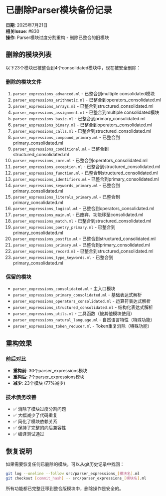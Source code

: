 # 已删除Parser模块备份记录

**日期**: 2025年7月21日  
**相关Issue**: #830  
**操作**: Parser模块过度分割重构 - 删除已整合的旧模块

## 删除的模块列表

以下23个模块已被整合到4个consolidated模块中，现在被安全删除：

### 删除的模块文件
1. `parser_expressions_advanced.ml` - 已整合到multiple consolidated模块
2. `parser_expressions_arithmetic.ml` - 已整合到operators_consolidated.ml
3. `parser_expressions_arrays.ml` - 已整合到structured_consolidated.ml
4. `parser_expressions_assignment.ml` - 已整合到multiple consolidated模块
5. `parser_expressions_basic.ml` - 已整合到primary_consolidated.ml
6. `parser_expressions_binary.ml` - 已整合到operators_consolidated.ml
7. `parser_expressions_calls.ml` - 已整合到structured_consolidated.ml
8. `parser_expressions_compound_primary.ml` - 已整合到primary_consolidated.ml
9. `parser_expressions_conditional.ml` - 已整合到structured_consolidated.ml
10. `parser_expressions_core.ml` - 已整合到operators_consolidated.ml
11. `parser_expressions_exception.ml` - 已整合到structured_consolidated.ml
12. `parser_expressions_function.ml` - 已整合到structured_consolidated.ml
13. `parser_expressions_identifiers.ml` - 已整合到primary_consolidated.ml
14. `parser_expressions_keywords_primary.ml` - 已整合到primary_consolidated.ml
15. `parser_expressions_literals_primary.ml` - 已整合到primary_consolidated.ml
16. `parser_expressions_logical.ml` - 已整合到operators_consolidated.ml
17. `parser_expressions_main.ml` - 已废弃，功能移至consolidated.ml
18. `parser_expressions_match.ml` - 已整合到structured_consolidated.ml
19. `parser_expressions_poetry_primary.ml` - 已整合到primary_consolidated.ml
20. `parser_expressions_postfix.ml` - 已整合到structured_consolidated.ml
21. `parser_expressions_primary.ml` - 已整合到primary_consolidated.ml
22. `parser_expressions_record.ml` - 已整合到structured_consolidated.ml
23. `parser_expressions_type_keywords.ml` - 已整合到primary_consolidated.ml

### 保留的模块
- `parser_expressions_consolidated.ml` - 主入口模块
- `parser_expressions_primary_consolidated.ml` - 基础表达式解析
- `parser_expressions_operators_consolidated.ml` - 运算符表达式解析
- `parser_expressions_structured_consolidated.ml` - 结构化表达式解析
- `parser_expressions_utils.ml` - 工具函数（被其他模块使用）
- `parser_expressions_natural_language.ml` - 自然语言特性（特殊功能）
- `parser_expressions_token_reducer.ml` - Token重复消除（特殊功能）

## 重构效果

### 前后对比
- **重构前**: 30个parser_expressions模块
- **重构后**: 7个parser_expressions模块
- **减少**: 23个模块 (77%减少)

### 技术债务改善
- ✅ 消除了模块过度分割问题
- ✅ 大幅减少了代码重复
- ✅ 简化了模块依赖关系
- ✅ 保持了完整的向后兼容性
- ✅ 编译测试通过

## 恢复说明

如果需要恢复任何已删除的模块，可以从git历史记录中找回：
```bash
git log --oneline --follow src/parser_expressions_[模块名].ml
git checkout [commit_hash] -- src/parser_expressions_[模块名].ml
```

所有功能都已完整迁移到整合版模块中，删除操作是安全的。